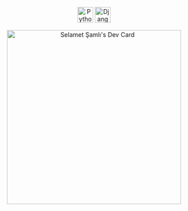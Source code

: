 <p align="center">
<a href="https://www.python.org/" target="_blank" rel="noreferrer"><img src="https://raw.githubusercontent.com/danielcranney/readme-generator/main/public/icons/skills/python-colored.svg" width="36" height="36" alt="Python" /></a>
<a href="https://www.djangoproject.com/" target="_blank" rel="noreferrer"><img src="https://raw.githubusercontent.com/danielcranney/readme-generator/main/public/icons/skills/django-colored-dark.svg" width="36" height="36" alt="Django" /></a>

</p>

<p align="center">
<a href="https://app.daily.dev/selamet"><img src="https://api.daily.dev/devcards/fe633c23f38d45569c67fcc47cdd1a2e.png?r=d7c" width="400" alt="Selamet Şamlı's Dev Card"/></a>
</p>
